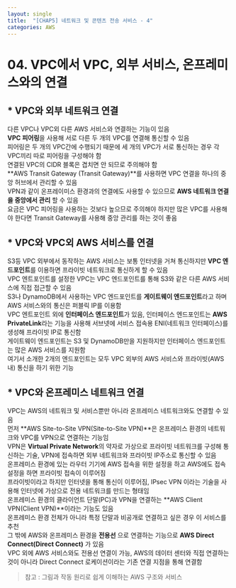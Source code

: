 ```yaml
---
layout: single
title:  "[CHAP5] 네트워크 및 콘텐츠 전송 서비스 - 4"
categories: AWS
---
```


# 04. VPC에서 VPC, 외부 서비스, 온프레미스와의 연결

## * VPC와 외부 네트워크 연결

다른 VPC나 VPC외 다른 AWS 서비스와 연결하는 기능이 있음  
**VPC 피어링**을 사용해 서로 다른 두 개의 VPC를 연결해 통신할 수 있음  
피어링은 두 개의 VPC간에 수행되기 때문에 세 개의 VPC가 서로 통신하는 경우 각 VPC끼리 따로 피어링을 구성해야 함  
연결된 VPC의 CIDR 블록은 겹치면 안 되므로 주의해야 함  
**AWS Transit Gateway (Transit Gateway)**를 사용하면 VPC 연결을 하나의 중앙 허브에서 관리할 수 있음  
VPN과 같이 온프레이미스 환경과의 연결에도 사용할 수 있으므로 **AWS 네트워크 연결을 중앙에서 관리** 할 수 있음  
요금은 VPC 피어링을 사용하는 것보다 높으므로 주의해야 하지만 많은 VPC를 사용해야 한다면 Transit Gateway를 사용해 중앙 관리를 하는 것이 좋음  


## * VPC와 VPC외 AWS 서비스를 연결

S3등 VPC 외부에서 동작하는 AWS 서비스는 보통 인터넷을 거쳐 통신하지만 **VPC 엔드포인트**를 이용하면 프라이빗 네트워크로 통신하게 할 수 있음  
VPC 엔트포인트를 설정한 VPC는 VPC 엔드포인트를 통해 S3와 같은 다른 AWS 서비스에 직접 접근할 수 있음  
S3나 DynamoDB에서 사용하는 VPC 엔드포인트를 **게이트웨이 엔드포인트**라고 하며 AWS 서비스와의 통신은 퍼블릭 IP를 이용함  
VPC 엔트포인트 외에 **인터페이스 엔드포인트**가 있음, 인터페이스 엔드포인트는 **AWS PrivateLink**라는 기능을 사용해 서브넷에 서비스 접속용 ENI(네트워크 인터페이스)를 생성해 프라이빗 IP로 통신함  
게이트웨이 엔드포인트는 S3 및 DynamoDB만을 지원하지만 인터페이스 엔드포인트는 많은 AWS 서비스를 지원함  
여기서 소개한 2개의 엔드포인트는 모두 VPC 외부의 AWS 서비스와 프라이빗(AWS 내) 통신을 하기 위한 기능  


## * VPC와 온프레미스 네트워크 연결

VPC는 AWS의 네트워크 및 서비스뿐만 아니라 온프레미스 네트워크와도 연결할 수 있음  
먼저 **AWS Site-to-Site VPN(Site-to-Site VPN)**은 온프레미스 환경의 네트워크와 VPC를 VPN으로 연결하는 기능임  
VPN은 **Virtual Private Network**의 약자로 가상으로 프라이빗 네트워크를 구성해 통신하는 기술, VPN에 접속하면 외부 네트워크와 프라이빗 IP주소로 통신할 수 있음  
온프레미스 환경에 있는 라우터 기기에 AWS 접속을 위한 설정을 하고 AWS에도 접속 설정을 하면 프라이빗 접속이 이루어짐  
프라이빗이라고 하지만 인터넷을 통해 통신이 이루어짐, IPsec VPN 이라는 기술을 사용해 인터넷에 가상으로 전용 네트워크를 만드는 형태임  
온프레미스 환경의 클라이언트 단말(PC)과 VPN을 연결하는 **AWS Client VPN(Client VPN)**이라는 기능도 있음  
온프레미스 환경 전체가 아니라 특정 단말과 비공개로 연결하고 싶은 경우 이 서비스를 추천  
그 밖에 AWS와 온프레미스 환경을 **전용선** 으로 연결하는 기능으로 **AWS Direct Connect(Direct Connect)** 가 있음  
VPC 외에 AWS 서비스와도 전용선 연결이 가능, AWS의 데이터 센터와 직접 연결하는 것이 아니라 Direct Connect 로케이션이라는 기존 연결 지점을 통해 연결함  


> 참고 : 그림과 작동 원리로 쉽게 이해하는 AWS 구조와 서비스